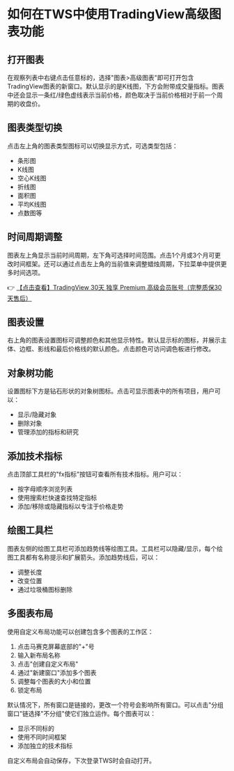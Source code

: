 # 如何在TWS中使用TradingView高级图表功能

## 打开图表
在观察列表中右键点击任意标的，选择"图表>高级图表"即可打开包含TradingView图表的新窗口。默认显示的是K线图，下方会附带成交量指标。图表中还会显示一条红/绿色虚线表示当前价格，颜色取决于当前价格相对于前一个周期的收盘价。

## 图表类型切换
点击左上角的图表类型图标可以切换显示方式，可选类型包括：
- 条形图
- K线图
- 空心K线图
- 折线图
- 面积图
- 平均K线图
- 点数图等

## 时间周期调整
图表左上角显示当前时间周期，左下角可选择时间范围。点击1个月或3个月可更改时间框架。还可以通过点击左上角的当前值来调整蜡烛周期，下拉菜单中提供更多时间选项。

👉 [【点击查看】TradingView 30天 独享 Premium 高级会员账号（完整质保30天售后）](https://bit.ly/TradingView-Pro)

## 图表设置
右上角的图表设置图标可调整颜色和其他显示特性。默认显示标的图标，并展示主体、边框、影线和最后价格线的默认颜色。点击颜色可访问调色板进行修改。

## 对象树功能
设置图标下方是钻石形状的对象树图标。点击可显示图表中的所有项目，用户可以：
- 显示/隐藏对象
- 删除对象
- 管理添加的指标和研究

## 添加技术指标
点击顶部工具栏的"fx指标"按钮可查看所有技术指标。用户可以：
- 按字母顺序浏览列表
- 使用搜索栏快速查找特定指标
- 添加/移除或隐藏指标以专注于价格走势

## 绘图工具栏
图表左侧的绘图工具栏可添加趋势线等绘图工具。工具栏可以隐藏/显示，每个绘图工具都有名称提示和扩展箭头。添加趋势线后，可以：
- 调整长度
- 改变位置
- 通过垃圾桶图标删除

## 多图表布局
使用自定义布局功能可以创建包含多个图表的工作区：
1. 点击马赛克屏幕底部的"+"号
2. 输入新布局名称
3. 点击"创建自定义布局"
4. 通过"新建窗口"添加多个图表
5. 调整每个图表的大小和位置
6. 锁定布局

默认情况下，所有窗口是链接的，更改一个符号会影响所有窗口。可以点击"分组窗口"链选择"不分组"使它们独立运作。每个图表可以：
- 显示不同标的
- 使用不同时间框架
- 添加独立的技术指标

自定义布局会自动保存，下次登录TWS时会自动打开。